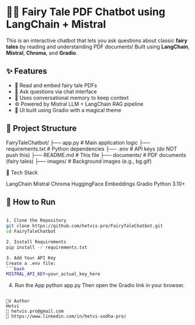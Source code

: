 # 🧚‍♀️ Fairy Tale PDF Chatbot using LangChain + Mistral

This is an interactive chatbot that lets you ask questions about classic **fairy tales** by reading and understanding PDF documents! Built using **LangChain**, **Mistral**, **Chroma**, and **Gradio**.

## ✨ Features

- 📄 Read and embed fairy tale PDFs
- 💬 Ask questions via chat interface
- 🧠 Uses conversational memory to keep context
- ⚙️ Powered by Mistral LLM + LangChain RAG pipeline
- 🎨 UI built using Gradio with a magical theme

## 📁 Project Structure

FairyTaleChatbot/
├── app.py # Main application logic
├── requirements.txt # Python dependencies
├── .env # API keys (do NOT push this)
├── README.md # This file
├── documents/ # PDF documents (fairy tales)
├── images/ # Background images (e.g., bg.gif)

🧠 Tech Stack

LangChain
Mistral
Chroma
HuggingFace Embeddings
Gradio
Python 3.10+

## 🚀 How to Run

```bash

1. Clone the Repository
git clone https://github.com/hetvis-pro/FairyTaleChatbot.git
cd FairyTaleChatbot

2. Install Requirements
pip install -r requirements.txt

3. Add Your API Key
Create a .env file:
```bash
MISTRAL_API_KEY=your_actual_key_here
```
4. Run the App
python app.py
Then open the Gradio link in your browser.

```

🙋‍♀️ Author
Hetvi
📧 hetvis.pro@gmail.com
🔗 https://www.linkedin.com/in/hetvi-sodha-pro/
